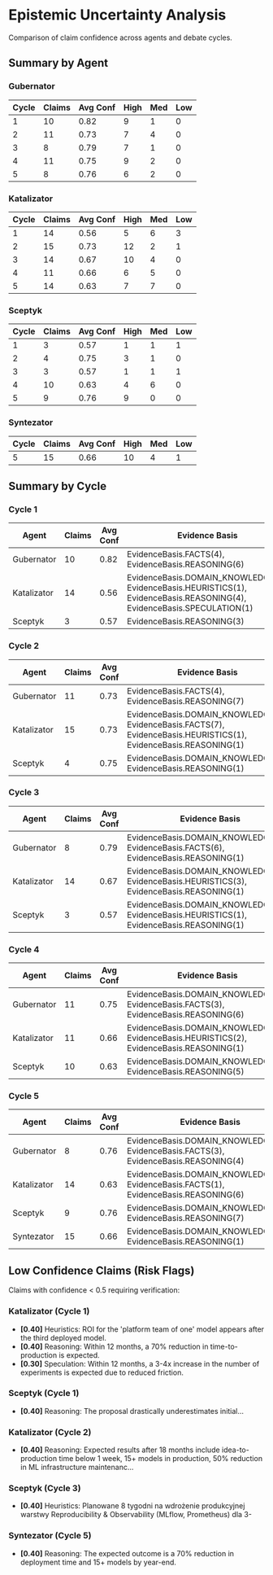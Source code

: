 # Epistemic Uncertainty Analysis

Comparison of claim confidence across agents and debate cycles.

## Summary by Agent

### Gubernator

| Cycle | Claims | Avg Conf | High | Med | Low |
|-------|--------|----------|------|-----|-----|
| 1 | 10 | 0.82 | 9 | 1 | 0 |
| 2 | 11 | 0.73 | 7 | 4 | 0 |
| 3 | 8 | 0.79 | 7 | 1 | 0 |
| 4 | 11 | 0.75 | 9 | 2 | 0 |
| 5 | 8 | 0.76 | 6 | 2 | 0 |

### Katalizator

| Cycle | Claims | Avg Conf | High | Med | Low |
|-------|--------|----------|------|-----|-----|
| 1 | 14 | 0.56 | 5 | 6 | 3 |
| 2 | 15 | 0.73 | 12 | 2 | 1 |
| 3 | 14 | 0.67 | 10 | 4 | 0 |
| 4 | 11 | 0.66 | 6 | 5 | 0 |
| 5 | 14 | 0.63 | 7 | 7 | 0 |

### Sceptyk

| Cycle | Claims | Avg Conf | High | Med | Low |
|-------|--------|----------|------|-----|-----|
| 1 | 3 | 0.57 | 1 | 1 | 1 |
| 2 | 4 | 0.75 | 3 | 1 | 0 |
| 3 | 3 | 0.57 | 1 | 1 | 1 |
| 4 | 10 | 0.63 | 4 | 6 | 0 |
| 5 | 9 | 0.76 | 9 | 0 | 0 |

### Syntezator

| Cycle | Claims | Avg Conf | High | Med | Low |
|-------|--------|----------|------|-----|-----|
| 5 | 15 | 0.66 | 10 | 4 | 1 |

## Summary by Cycle

### Cycle 1

| Agent | Claims | Avg Conf | Evidence Basis |
|-------|--------|----------|----------------|
| Gubernator | 10 | 0.82 | EvidenceBasis.FACTS(4), EvidenceBasis.REASONING(6) |
| Katalizator | 14 | 0.56 | EvidenceBasis.DOMAIN_KNOWLEDGE(8), EvidenceBasis.HEURISTICS(1), EvidenceBasis.REASONING(4), EvidenceBasis.SPECULATION(1) |
| Sceptyk | 3 | 0.57 | EvidenceBasis.REASONING(3) |

### Cycle 2

| Agent | Claims | Avg Conf | Evidence Basis |
|-------|--------|----------|----------------|
| Gubernator | 11 | 0.73 | EvidenceBasis.FACTS(4), EvidenceBasis.REASONING(7) |
| Katalizator | 15 | 0.73 | EvidenceBasis.DOMAIN_KNOWLEDGE(6), EvidenceBasis.FACTS(7), EvidenceBasis.HEURISTICS(1), EvidenceBasis.REASONING(1) |
| Sceptyk | 4 | 0.75 | EvidenceBasis.DOMAIN_KNOWLEDGE(3), EvidenceBasis.REASONING(1) |

### Cycle 3

| Agent | Claims | Avg Conf | Evidence Basis |
|-------|--------|----------|----------------|
| Gubernator | 8 | 0.79 | EvidenceBasis.DOMAIN_KNOWLEDGE(1), EvidenceBasis.FACTS(6), EvidenceBasis.REASONING(1) |
| Katalizator | 14 | 0.67 | EvidenceBasis.DOMAIN_KNOWLEDGE(10), EvidenceBasis.HEURISTICS(3), EvidenceBasis.REASONING(1) |
| Sceptyk | 3 | 0.57 | EvidenceBasis.DOMAIN_KNOWLEDGE(1), EvidenceBasis.HEURISTICS(1), EvidenceBasis.REASONING(1) |

### Cycle 4

| Agent | Claims | Avg Conf | Evidence Basis |
|-------|--------|----------|----------------|
| Gubernator | 11 | 0.75 | EvidenceBasis.DOMAIN_KNOWLEDGE(2), EvidenceBasis.FACTS(3), EvidenceBasis.REASONING(6) |
| Katalizator | 11 | 0.66 | EvidenceBasis.DOMAIN_KNOWLEDGE(8), EvidenceBasis.HEURISTICS(2), EvidenceBasis.REASONING(1) |
| Sceptyk | 10 | 0.63 | EvidenceBasis.DOMAIN_KNOWLEDGE(5), EvidenceBasis.REASONING(5) |

### Cycle 5

| Agent | Claims | Avg Conf | Evidence Basis |
|-------|--------|----------|----------------|
| Gubernator | 8 | 0.76 | EvidenceBasis.DOMAIN_KNOWLEDGE(1), EvidenceBasis.FACTS(3), EvidenceBasis.REASONING(4) |
| Katalizator | 14 | 0.63 | EvidenceBasis.DOMAIN_KNOWLEDGE(7), EvidenceBasis.FACTS(1), EvidenceBasis.REASONING(6) |
| Sceptyk | 9 | 0.76 | EvidenceBasis.DOMAIN_KNOWLEDGE(2), EvidenceBasis.REASONING(7) |
| Syntezator | 15 | 0.66 | EvidenceBasis.DOMAIN_KNOWLEDGE(14), EvidenceBasis.REASONING(1) |

## Low Confidence Claims (Risk Flags)

Claims with confidence < 0.5 requiring verification:

### Katalizator (Cycle 1)

- **[0.40]** Heuristics: ROI for the 'platform team of one' model appears after the third deployed model.
- **[0.40]** Reasoning: Within 12 months, a 70% reduction in time-to-production is expected.
- **[0.30]** Speculation: Within 12 months, a 3-4x increase in the number of experiments is expected due to reduced friction.

### Sceptyk (Cycle 1)

- **[0.40]** Reasoning: The proposal drastically underestimates initial...

### Katalizator (Cycle 2)

- **[0.40]** Reasoning: Expected results after 18 months include idea-to-production time below 1 week, 15+ models in production, 50% reduction in ML infrastructure maintenanc...

### Sceptyk (Cycle 3)

- **[0.40]** Heuristics: Planowane 8 tygodni na wdrożenie produkcyjnej warstwy Reproducibility & Observability (MLflow, Prometheus) dla 3-

### Syntezator (Cycle 5)

- **[0.40]** Reasoning: The expected outcome is a 70% reduction in deployment time and 15+ models by year-end.
